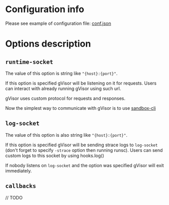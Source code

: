 # Configuration info

Please see example of configuration file: [conf.json](conf.json)

# Options description
## `runtime-socket`

The value of this option is string like `"{host}:{port}"`.

If this option is specified gVisor will be listening on it for requests.
Users can interact with already running gVisor using such url.

gVisor uses custom protocol for requests and responses. 

Now the simplest way to communicate with gVisor is to use [sandbox-cli](https://github.com/Sandbox-gVisor/sandbox-cli)

## `log-socket`

The value of this option is also string like `"{host}:{port}"`.

If this option is specified gVisor will be sending strace logs to `log-socket` (don't forget to specify `-strace` option then running runsc).
Users can send custom logs to this socket by using hooks.log()

If nobody listens on `log-socket` and the option was specified gVisor will exit immediately.

## `callbacks`

// TODO